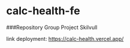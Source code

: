 # calc-health-fe
###Repository Group Project Skilvull

link deployment: https://calc-health.vercel.app/

